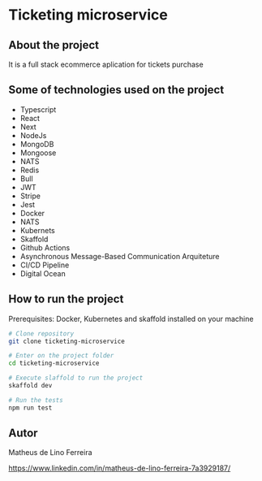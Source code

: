 # Ticketing microservice

## About the project

It is a full stack ecommerce aplication for tickets purchase

## Some of technologies used on the project

-   Typescript
-   React
-   Next
-   NodeJs
-   MongoDB
-   Mongoose
-   NATS
-   Redis
-   Bull
-   JWT
-   Stripe
-   Jest
-   Docker
-   NATS
-   Kubernets
-   Skaffold
-   Github Actions
-   Asynchronous Message-Based Communication Arquiteture
-   CI/CD Pipeline
-   Digital Ocean

## How to run the project

Prerequisites: Docker, Kubernetes and skaffold installed on your machine

```bash
# Clone repository
git clone ticketing-microservice

# Enter on the project folder
cd ticketing-microservice

# Execute slaffold to run the project
skaffold dev

# Run the tests
npm run test

```

## Autor

Matheus de Lino Ferreira

https://www.linkedin.com/in/matheus-de-lino-ferreira-7a3929187/
